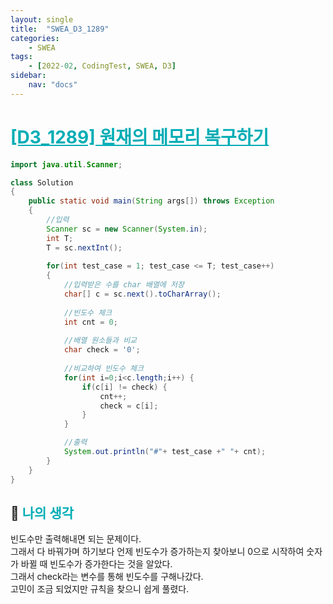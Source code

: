 ```yaml
---
layout: single
title:  "SWEA_D3_1289"
categories: 
    - SWEA
tags: 
    - [2022-02, CodingTest, SWEA, D3]
sidebar:
    nav: "docs"
---
```


# <b><a style="color:#00adb5" href="https://swexpertacademy.com/main/code/problem/problemDetail.do?contestProbId=AV19AcoKI9sCFAZN" target=_blank>[D3_1289] 원재의 메모리 복구하기</a></b>


```java
import java.util.Scanner;

class Solution
{
    public static void main(String args[]) throws Exception
    {
        //입력
        Scanner sc = new Scanner(System.in);
        int T;
        T = sc.nextInt();
     
        for(int test_case = 1; test_case <= T; test_case++)
        {
            //입력받은 수를 char 배열에 저장
            char[] c = sc.next().toCharArray();
            
            //빈도수 체크
            int cnt = 0;
            
            //배열 원소들과 비교
            char check = '0';
             
            //비교하여 빈도수 체크
            for(int i=0;i<c.length;i++) {
                if(c[i] != check) {
                    cnt++;
                    check = c[i];
                }
            }

            //출력
            System.out.println("#"+ test_case +" "+ cnt);
        }
    }
}
```

## 🤔 <b><a style="color:#00adb5">나의 생각</a></b>
빈도수만 출력해내면 되는 문제이다.<br>
그래서 다 바꿔가며 하기보다 언제 빈도수가 증가하는지 찾아보니 0으로 시작하여 숫자가 바뀔 때 빈도수가 증가한다는 것을 알았다.<br>
그래서 check라는 변수를 통해 빈도수를 구해나갔다.<br>
고민이 조금 되었지만 규칙을 찾으니 쉽게 풀렸다.
